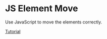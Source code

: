 # JS Element Move

Use JavaScript to move the elements correctly.

[Tutorial](https://www.tnado.com/blog/javascript-move-div-with-the-mouse/)